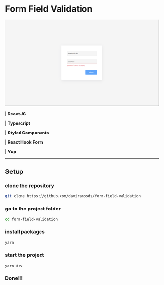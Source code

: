 # Form Field Validation

![Screenshot](images/screenshot.png)

**| React JS**

**| Typescript**

**| Styled Components**

**| React Hook Form**

**| Yup**

---

## Setup

### clone the repository

```bash
git clone https://github.com/daviramosds/form-field-validation
```
### go to the project folder

```bash
cd form-field-validation
```
### install packages

```bash
yarn
```

### start the project

```bash
yarn dev
```

### Done!!!